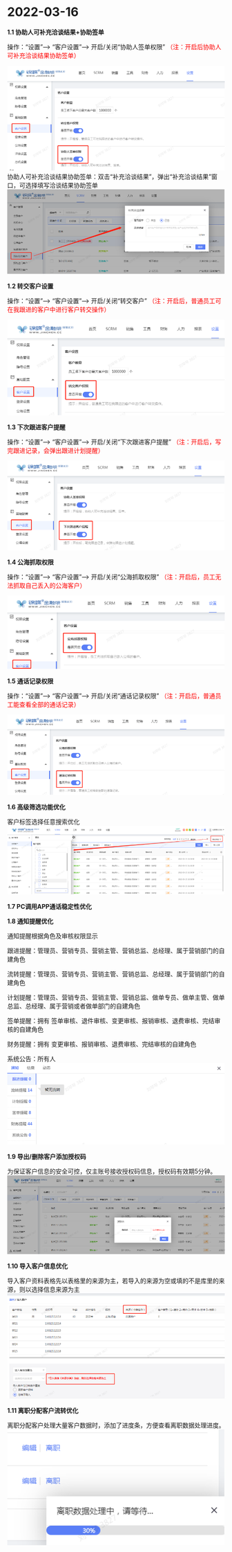 # 2022-03-16
<ImageViewer />

**1.1 协助人可补充洽谈结果+协助签单**

操作：“设置”--> “客户设置”--> 开启/关闭“协助人签单权限”
<span style="color:red">（注：开启后协助人可补充洽谈结果协助签单）</span>

![2022-03-16](/assets/update/2022-03-16-1.png)
协助人可补充洽谈结果协助签单：双击“补充洽谈结果”，弹出“补充洽谈结果”窗口，可选择填写洽谈结果协助签单
![2022-03-16](/assets/update/2022-03-16-2.png)

**1.2 转交客户设置**

操作：“设置”--> “客户设置”--> 开启/关闭“转交客户”
<span style="color:red">（注：开启后，普通员工可在我跟进的客户中进行客户转交操作）</span>

![2022-03-16](/assets/update/2022-03-16-3.png)

**1.3 下次跟进客户提醒**

操作：“设置”--> “客户设置”--> 开启/关闭“下次跟进客户提醒”
<span style="color:red">（注：开启后，写完跟进记录，会弹出跟进计划提醒）</span>

![2022-03-16](/assets/update/2022-03-16-4.png)

**1.4 公海抓取权限**

操作：“设置”--> “客户设置”--> 开启/关闭“公海抓取权限”
<span style="color:red">（注：开启后，员工无法抓取自己丢入的公海客户）</span>

![2022-03-16](/assets/update/2022-03-16-5.png)

**1.5 通话记录权限**

操作：“设置”--> “客户设置”--> 开启/关闭“通话记录权限”
<span style="color:red">（注：开启后，普通员工能查看全部的通话记录）</span>

![2022-03-16](/assets/update/2022-03-16-6.png)

**1.6 高级筛选功能优化**

客户标签选择任意搜索优化
![2022-03-16](/assets/update/2022-03-16-7.png)

**1.7 PC调用APP通话稳定性优化**

**1.8 通知提醒优化**

通知提醒根据角色及审核权限显示

跟进提醒：管理员、营销专员、营销主管、营销总监、总经理、属于营销部门的自建角色

流转提醒：管理员、营销专员、营销主管、营销总监、总经理、属于营销部门的自建角色

计划提醒：管理员、营销专员、营销主管、营销总监、做单专员、做单主管、做单总监、总经理、属于营销或者做单部门的自建角色

签单提醒：拥有 签单审核、退件审核、变更审核、报销审核、退费审核、完结审核的自建角色

财务提醒：拥有 变更审核、报销审核、退费审核、完结审核的自建角色

系统公告：所有人
![2022-03-16](/assets/update/2022-03-16-8.png)

**1.9 导出/删除客户添加授权码**

为保证客户信息的安全可控，仅主账号接收授权码信息，授权码有效期5分钟。
![2022-03-16](/assets/update/2022-03-16-9.png)

**1.10 导入客户信息优化**

导入客户资料表格先以表格里的来源为主，若导入的来源为空或填的不是库里的来源，则以选择信息来源为主
![2022-03-16](/assets/update/2022-03-16-10.png)


**1.11 离职分配客户流转优化**

离职分配客户处理大量客户数据时，添加了进度条，方便查看离职数据处理进度。
![2022-03-16](/assets/update/2022-03-16-11.png)
